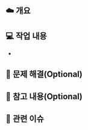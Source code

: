 <!--
    📋 PR 전 체크 리스트
    - PR 제목: [Feat/Fix/Refactor/etc] 작업 요약
    - 대상 브랜치 확인: 올바른 브랜치로 PR을 요청했는지 확인
    - 담당자 지정: PR 리뷰어 또는 담당자 지정
    - 라벨 추가: 관련 라벨 지정
-->

## ☁️  개요
<!-- PR의 목적과 해결하고자 하는 문제 -->


## 💻 작업 내용
<!-- 작업한 내용 bullet point로 나열 -->
- 


## 🍒 문제 해결(Optional)
<!-- 발생한 문제 및 해결 방법 -->


## 💬 참고 내용(Optional)
<!-- 리뷰어가 주의해야 하거나 알아야 할 점 -->


## 🔗 관련 이슈
<!-- 관련 이슈 번호 (예: closes #38) -->

